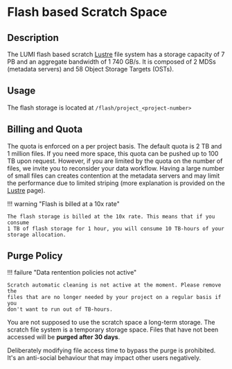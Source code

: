 # Flash based Scratch Space

[lustre]: lustre.md

## Description

The LUMI flash based scratch [Lustre][lustre] file system has a storage capacity
of 7 PB and an aggregate bandwidth of 1 740 GB/s. It is composed of 2 MDSs 
(metadata servers) and 58 Object Storage Targets (OSTs).

## Usage

The flash storage is located at `/flash/project_<project-number>`

## Billing and Quota

The quota is enforced on a per project basis. The default quota is 2 TB and 1 
million files. If you need more space, this quota can be pushed up to 100 TB 
upon request. However, if you are limited by the quota on the number of files, 
we invite you to reconsider your data workflow. Having a large number of small
files can creates contention at the metadata servers and may limit the 
performance due to limited striping (more explanation is provided on the 
[Lustre][lustre] page).

!!! warning "Flash is billed at a 10x rate"

    The flash storage is billed at the 10x rate. This means that if you consume
    1 TB of flash storage for 1 hour, you will consume 10 TB-hours of your 
    storage allocation.

## Purge Policy

!!! failure "Data rentention policies not active"

    Scratch automatic cleaning is not active at the moment. Please remove the 
    files that are no longer needed by your project on a regular basis if you 
    don't want to run out of TB-hours.

You are not supposed to use the scratch space a long-term storage. The 
scratch file system is a temporary storage space. Files that have not been
accessed will be **purged after 30 days**.

Deliberately modifying file access time to bypass the purge is prohibited. It's 
an anti-social behaviour that may impact other users negatively.